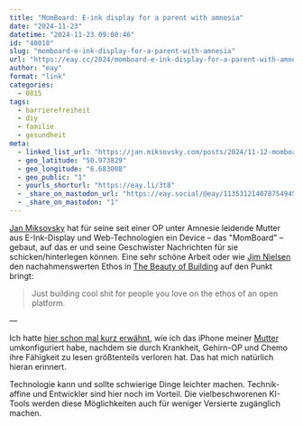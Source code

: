 ```yaml
---
title: "MomBoard: E-ink display for a parent with amnesia"
date: "2024-11-23"
datetime: "2024-11-23 09:00:46"
id: "40018"
slug: "momboard-e-ink-display-for-a-parent-with-amnesia"
url: "https://eay.cc/2024/momboard-e-ink-display-for-a-parent-with-amnesia/"
author: "eay"
format: "link"
categories:
  - 0815
tags:
  - barrierefreiheit
  - diy
  - familie
  - gesundheit
meta:
  - linked_list_url: "https://jan.miksovsky.com/posts/2024/11-12-momboard"
  - geo_latitude: "50.973829"
  - geo_longitude: "6.683008"
  - geo_public: "1"
  - yourls_shorturl: "https://eay.li/3t8"
  - _share_on_mastodon_url: "https://eay.social/@eay/113531214078754945"
  - _share_on_mastodon: "1"
---
```


[Jan Miksovsky](https://jan.miksovsky.com/) hat für seine seit einer OP unter Amnesie leidende Mutter aus E-Ink-Display und Web-Technologien ein Device – das "MomBoard" – gebaut, auf das er und seine Geschwister Nach­richten für sie schicken/hinterlegen können. Eine sehr schöne Arbeit oder wie [Jim Nielsen](https://blog.jim-nielsen.com/) den nachahmenswerten Ethos in [The Beauty of Building](https://blog.jim-nielsen.com/2024/beauty-of-building/) auf den Punkt bringt:

> Just building cool shit for people you love on the ethos of an open platform.

—

Ich hatte [hier schon mal kurz erwähnt](https://eay.cc/2023/apple-previews-live-speech-personal-voice-and-more-new-accessibility-features/), wie ich das iPhone meiner [Mutter](https://eay.cc/2024/mama/) umkonfiguriert habe, nach­dem sie durch Krankheit, Gehirn-OP und Chemo ihre Fähigkeit zu lesen größtenteils verloren hat. Das hat mich natürlich hieran erinnert.

Technologie kann und sollte schwierige Dinge leichter machen. Technik­affine und Entwickler sind hier noch im Vorteil. Die vielbe­schworenen KI-Tools werden diese Möglich­keiten auch für weniger Versierte zugänglich machen.
